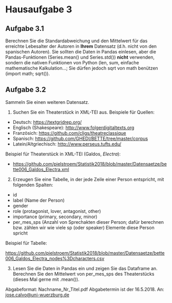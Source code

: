 # Hausaufgabe 3

## Aufgabe 3.1
Berechnen Sie die Standardabweichung und den Mittelwert für das erreichte Lebesalter der Autoren in **Ihrem** Datensatz (d.h. nicht von den spanischen Autoren). Sie sollten die Daten in Pandas einlesen, aber die Pandas-Funktionen (Series.mean() und Series.std()) **nicht** verwenden, sondern die nativen Funktionen von Python (len, sum, einfache mathematische Kalkulation...; Sie dürfen jedoch sqrt von math benützen (import math; sqrt()).

## Aufgabe 3.2
Sammeln Sie einen weiteren Datensatz.

1. Suchen Sie ein Theaterstück in XML-TEI aus. Beispiele für Quellen:

* Deutsch: https://textgridrep.org/
* Englisch (Shakespeare): http://www.folgerdigitaltexts.org
* Französich: https://github.com/cligs/theatreclassique
* Spanisch: https://github.com/GHEDI/BETTE/tree/master/corpus
* Latein/Altgriechisch: http://www.perseus.tufts.edu/

Beispiel für Theaterstück in XML-TEI (Galdos, *Electra*):
* https://github.com/pielstroem/Statistik2018/blob/master/Datensaetze/bette006_Galdos_Electra.xml

2. Erzeugen Sie eine Tabelle, in der jede Zeile einer Person entspricht, mit folgenden Spalten:

* id
* label (Name der Person)
* gender
* role (protagonist, lover, antagonist, other)
* importance (primary, secondary, minor)
* per\_mes\_sps (Anzahl von Sprechakten dieser Person; dafür berechnen bzw. zählen wir wie viele sp (oder speaker) Elemente diese Person spricht

Beispiel für Tabelle:

https://github.com/pielstroem/Statistik2018/blob/master/Datensaetze/bette006_Galdos_Electra_nodes%3Dcharacters.csv

3. Lesen Sie die Daten in Pandas ein und zeigen Sie das Dataframe an. Berechnen Sie den Mittelwert von per\_mes\_sps des Theaterstücks (dieses Mal gerne mit .mean()).

Abgabeformat:
Nachname\_Nr\_Titel.pdf
Abgabetermin ist der 16.5.2018.
An: jose.calvo@uni-wuerzburg.de

